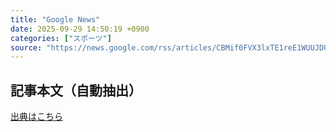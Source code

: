 ```yaml
---
title: "Google News"
date: 2025-09-29 14:50:19 +0900
categories: ["スポーツ"]
source: "https://news.google.com/rss/articles/CBMif0FVX3lxTE1reE1WUUJDUU1OWXB6V19DaFUya3N5X1FsNlJSUkRHTUluR21TbWl6Vmc3Ymwtc202dEZjMGwyRjc3ekJYVy1zTHp6emV1VnR1WURVdjBKbldfSFBETkFGbFc4YkhJdXZaOEtKWU1Kb29FRTZEa1RrdkJOSUhqOEk?oc=5"
---
```


## 記事本文（自動抽出）
<body class="y0K44d EA71Tc" id="readabilityBody"></body>

[出典はこちら](https://news.google.com/rss/articles/CBMif0FVX3lxTE1reE1WUUJDUU1OWXB6V19DaFUya3N5X1FsNlJSUkRHTUluR21TbWl6Vmc3Ymwtc202dEZjMGwyRjc3ekJYVy1zTHp6emV1VnR1WURVdjBKbldfSFBETkFGbFc4YkhJdXZaOEtKWU1Kb29FRTZEa1RrdkJOSUhqOEk?oc=5)
